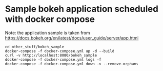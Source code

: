 # Sample bokeh application scheduled with docker compose

Note: the application sample is taken from
https://docs.bokeh.org/en/latest/docs/user_guide/server/app.html

    cd other_stuff/bokeh_sample
    docker-compose -f docker-compose.yml up -d --build
    curl -v http://localhost:8080/bokeh_sample
    docker-compose -f docker-compose.yml logs -f
    docker-compose -f docker-compose.yml down -v --remove-orphans
